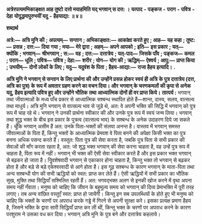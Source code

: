  **अत्रेरपत्यमभिकाङ्क्षत आह तुष्टो** **दत्तो मयाहमिति यद् भगवान् स दत्त: ।** **यत्पाद** **-** **पङ्कज** **-** **पराग** **-** **पवित्र** **-** **देहा** **योगॢद्धमापुरुभयीं यदु** **-** **हैहयाद्या: ॥ ४॥** 

**शब्दार्थ** 

**अत्रे:—** **अत्रि मुनि की** **; अपत्यम्—** **सन्तान** **; अभिकाङ्क्षत:—** **आकांक्षा करते हुए** **; आह—** **यह कहा** **; तुष्ट:—** **प्रसन्न** **; दत्त:—** **दिया** **गया** **; मया—** **मेरे द्वारा** **; अहम्—** **अपने आपको** **; इति—** **इस प्रकार** **; यत्—** **क्योंकि** **; भगवान्—** **श्रीभगवान्** **; स:—** **वह** **; दत्त:—** **दत्तात्रेय** **; यत्-पाद—** **जिसके पाँव** **; पङ्कज—** **कमल** **; पराग—** **धूलि** **; पवित्र—** **पवित्र** **; देहा:—** **शरीर** **; योग—** **योग की** **; ऋद्धिम्—** **ऐश्वर्य** **; आपु:—** **प्राप्त किया** **; उभयीम्—** **दोनों लोकों के लिए** **; यदु—** **यदुवंश के पिता** **; हैहय-आद्या:—** **राजा हैहय इत्यादि।** **.** 

**अत्रि मुनि ने भगवान् से सन्तान के लिए प्रार्थना की और उन्होंने प्रसन्न होकर स्वयं ही अत्रि** **के पुत्र दत्तात्रेय (दत्त, अत्रि का पुत्र) के रूप में अवतार ग्रहण करने का वचन दिया। और** **भगवान् के चरणकमलों की कृपा से अनेक यदु, हैहय इत्यादि पवित्र हुए और उन्होंने भौतिक** **तथा आध्यात्मिक दोनों ही वर प्राप्त किये।** **तात्पर्य :** भगवान् तथा जीवात्माओं के मध्य पाँच प्रकार से आध्यात्मिक सश्बन्ध स्थापित होते हैं—शान्त, दास्य, सलय, वात्सल्य तथा माधुर्य। अत्रि मुनि भगवान् से वात्सल्य भाव से जुड़े थे, अत: वे अपनी भक्ति की सिद्धि में भगवान् को पुत्र रूप में चाह रहे थे। भगवान् ने उनकी प्रार्थना स्वीकार की और उनके पुत्र रूप में स्वयं जन्म लिया। भगवान् तथा शुद्ध भक्त के बीच इस प्रकार के पुत्रत्व (वात्सल्य भाव) के सश्बन्ध के अनेक उदाहरण दिये जा सकते हैं। चूँकि भगवान् असीम हैं अत: उनके पिता-भक्तों की संलया अनन्त है। वास्तव में भगवान् समस्त जीवात्माओं के पिता हैं, किन्तु भक्तों के आध्यात्मिक प्रेमवश वे पिता बनने की अपेक्षा किसी भक्त का पुत्र बनना अधिक पसन्द करते हैं। वस्तुत: पिता पुत्र की सेवा करता है, जबकि पुत्र पिता से सभी प्रकार की सेवाओं की माँग करता रहता है, अत: जो शुद्ध भक्त भगवान् की सेवा करना चाहता है, वह उन्हें पुत्र रूप में चाहता है, पिता रूप में नहीं। भगवान् भी भक्त की ऐसी सेवा स्वीकार करते हैं और इस प्रकार भक्त भगवान् से बढ़कर हो जाता है। निॢवशेषवादी भगवान् से एकाकार होना चाहता है, किन्तु भक्त तो भगवान् से बढ़कर होता है और बड़े से बड़े एकेश्वरवादी से आगे होता है। इस गूढ़ सश्बन्ध के कारण भगवान् के माता-पिता तथा अन्य सश्बन्धी योग की सभी ऋद्धियों को स्वत: प्राप्त कर लेते हैं। ऐसी ऋद्धियों में सभी प्रकार का भौतिक सुख, मुक्ति तथा सिद्धियाँ सश्मिलित रहती हैं। अत: भगवद्भक्त अलग से इनकी खोज करने में वृथा अपना समय नहीं गँवाता। मनुष्य को चाहिए कि जीवन के बहुमूल्य समय को भगवान् की दिव्य प्रेमाभक्ति में पूरी तरह लगाए। तब अन्य वांछित वस्तुएँ स्वत: प्राप्त हो जायेंगी। किन्तु इन सब उपलब्धियों के होते हुए भी मनुष्य को चाहिए कि भक्तों के चरणों पर अपराध करके गड्ढे में गिरने से अपनी सुरक्षा करे। इसका प्रत्यक्ष प्रमाण हैहय है, जिसने भक्ति के द्वारा सारी सिद्धियाँ प्राप्त कर ली थीं, किन्तु भक्त के चरणों पर अपराध करने के कारण परशुराम ने उसका वध कर दिया। भगवान् अत्रि मुनि के पुत्र बने और दत्तात्रेय कहलाये। 
